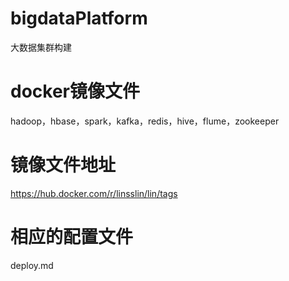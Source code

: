 # bigdataPlatform
大数据集群构建
# docker镜像文件
hadoop，hbase，spark，kafka，redis，hive，flume，zookeeper
# 镜像文件地址
https://hub.docker.com/r/linsslin/lin/tags
# 相应的配置文件
deploy.md

